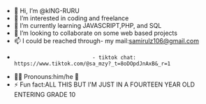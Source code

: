 - 👋 Hi, I’m @kING-RURU
- 👀 I’m interested in coding and freelance 
- 🌱 I’m currently learning JAVASCRIPT,PHP, and SQL
- 💞️ I’m looking to collaborate on some web based projects 
- 📫 I could be reached through- my mail:samirulz106@gmail.com
-                              - tiktok chat: https://www.tiktok.com/@sa_mzy?_t=8oDOpdJnAxB&_r=1
- 👨🏿 Pronouns:him/he 👨 
- ⚡ Fun fact:ALL THIS BUT I'M JUST IN A FOURTEEN YEAR OLD ENTERING GRADE 10

<!---
kING-RURU/kING-RURU is a ✨ special ✨ repository because its `README.md` (this file) appears on your GitHub profile.
You can click the Preview link to take a look at your changes.
--->
